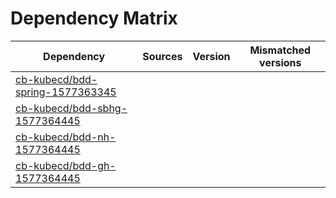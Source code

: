 # Dependency Matrix

Dependency | Sources | Version | Mismatched versions
---------- | ------- | ------- | -------------------
[cb-kubecd/bdd-spring-1577363345](https://github.com/cb-kubecd/bdd-spring-1577363345.git) |  | []() | 
[cb-kubecd/bdd-sbhg-1577364445](https://github.com/cb-kubecd/bdd-sbhg-1577364445.git) |  | []() | 
[cb-kubecd/bdd-nh-1577364445](https://github.com/cb-kubecd/bdd-nh-1577364445.git) |  | []() | 
[cb-kubecd/bdd-gh-1577364445](https://github.com/cb-kubecd/bdd-gh-1577364445.git) |  | []() | 
